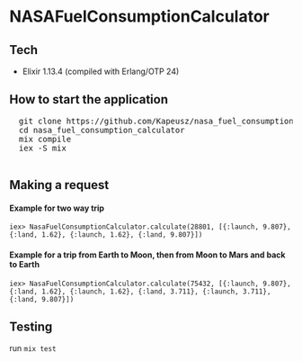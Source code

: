 # NASAFuelConsumptionCalculator

## Tech
- Elixir 1.13.4 (compiled with Erlang/OTP 24)

## How to start the application

<pre>
  git clone https://github.com/Kapeusz/nasa_fuel_consumption_calculator.git
  cd nasa_fuel_consumption_calculator
  mix compile
  iex -S mix
 </pre>
  
  ## Making a request
  #### Example for two way trip
 ```iex> NasaFuelConsumptionCalculator.calculate(28801, [{:launch, 9.807}, {:land, 1.62}, {:launch, 1.62}, {:land, 9.807}])```
  
  #### Example for a trip from Earth to Moon, then from Moon to Mars and back to Earth
  ```iex> NasaFuelConsumptionCalculator.calculate(75432, [{:launch, 9.807}, {:land, 1.62}, {:launch, 1.62}, {:land, 3.711}, {:launch, 3.711}, {:land, 9.807}])```

   ## Testing
   
   run ```mix test```
   
   
